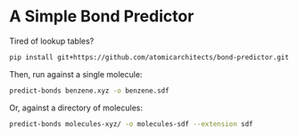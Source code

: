 # A Simple Bond Predictor

Tired of lookup tables?

```bash
pip install git+https://github.com/atomicarchitects/bond-predictor.git
```

Then, run against a single molecule:

```bash
predict-bonds benzene.xyz -o benzene.sdf
```

Or, against a directory of molecules:

```bash
predict-bonds molecules-xyz/ -o molecules-sdf --extension sdf
```